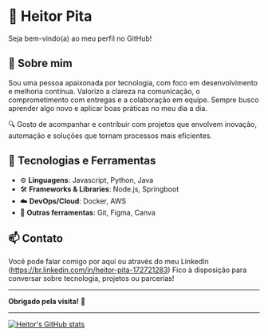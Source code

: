 # 🎯 Heitor Pita

Seja bem-vindo(a) ao meu perfil no GitHub!

## 🚀 Sobre mim

Sou uma pessoa apaixonada por tecnologia, com foco em desenvolvimento e melhoria contínua. Valorizo a clareza na comunicação, o comprometimento com entregas e a colaboração em equipe. Sempre busco aprender algo novo e aplicar boas práticas no meu dia a dia.

🔍 Gosto de acompanhar e contribuir com projetos que envolvem inovação, automação e soluções que tornam processos mais eficientes.

## 💼 Tecnologias e Ferramentas

- ⚙️ **Linguagens**: Javascript, Python, Java
- 🛠️ **Frameworks & Libraries**: Node.js, Springboot
- ☁️ **DevOps/Cloud**: Docker, AWS
- 🧰 **Outras ferramentas**: Git, Figma, Canva

## 📫 Contato

Você pode falar comigo por aqui ou através do meu LinkedIn (https://br.linkedin.com/in/heitor-pita-172721283) Fico à disposição para conversar sobre tecnologia, projetos ou parcerias!

---

**Obrigado pela visita!** 🚀  


---

[![Heitor's GitHub stats](https://github-readme-stats.vercel.app/api?username=heitorpita&show_icons=true&theme=dracula)](https://github.com/anuraghazra/github-readme-stats)
